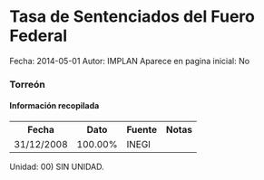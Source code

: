 Tasa de Sentenciados del Fuero Federal
=====

Fecha: 2014-05-01
Autor: IMPLAN
Aparece en pagina inicial: No

### Torreón

#### Información recopilada

<table class="table table-hover table-bordered matriz">
  <tr><th>Fecha</th><th>Dato</th><th>Fuente</th><th>Notas</th></tr>
  <tr><td class="centrado">31/12/2008</td><td class="derecha">100.00%</td><td>INEGI</td><td></td></tr>
</table>

Unidad: 00) SIN UNIDAD.
